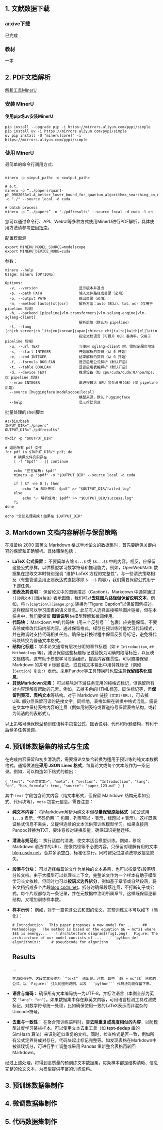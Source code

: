 ## 1. 文献数据下载

###  arxive下载
已完成
### 教材
一本


## 2. PDF文档解析

[解析工具MinerU](https://github.com/opendatalab/MinerU/blob/master/README_zh-CN.md)
### 安装 MinerU

#### 使用pip或uv安装MinerU

```shell
pip install --upgrade pip -i https://mirrors.aliyun.com/pypi/simple
pip install uv -i https://mirrors.aliyun.com/pypi/simple
uv pip install -U "mineru[core]" -i https://mirrors.aliyun.com/pypi/simple 
```

### 使用 MinerU
最简单的命令行调用方式:
``` shell

mineru -p <input_path> -o <output_path>

# e.t.
mineru -p “../papers/quant-ph_9902053v1.A_better_lower_bound_for_quantum_algorithms_searching_an_ordered_list.pdf” -o "./" --source local -d cuda

# batch process
mineru -p “../papers” -o "./pdfresults" --source local -d cuda -l en
```

您可以通过命令行、API、WebUI等多种方式使用MinerU进行PDF解析，具体使用方法请参考[使用指南](https://opendatalab.github.io/MinerU/zh/usage/)。

配置模型源
```
export MINERU_MODEL_SOURCE=modelscope
export MINERU_DEVICE_MODE=cuda
```

参数：
``` shell
mineru --help
Usage: mineru [OPTIONS]

Options:
  -v, --version                   显示版本并退出
  -p, --path PATH                 输入文件路径或目录（必填）
  -o, --output PATH               输出目录（必填）
  -m, --method [auto|txt|ocr]     解析方法：auto（默认）、txt、ocr（仅用于 pipeline 后端）
  -b, --backend [pipeline|vlm-transformers|vlm-sglang-engine|vlm-sglang-client]
                                  解析后端（默认为 pipeline）
  -l, --lang [ch|ch_server|ch_lite|en|korean|japan|chinese_cht|ta|te|ka|th|el|latin|arabic|east_slavic|cyrillic|devanagari]
                                  指定文档语言（可提升 OCR 准确率，仅用于 pipeline 后端）
  -u, --url TEXT                  当使用 sglang-client 时，需指定服务地址
  -s, --start INTEGER             开始解析的页码（从 0 开始）
  -e, --end INTEGER               结束解析的页码（从 0 开始）
  -f, --formula BOOLEAN           是否启用公式解析（默认开启）
  -t, --table BOOLEAN             是否启用表格解析（默认开启）
  -d, --device TEXT               推理设备（如 cpu/cuda/cuda:0/npu/mps，仅 pipeline 后端）
  --vram INTEGER                  单进程最大 GPU 显存占用(GB)（仅 pipeline 后端）
  --source [huggingface|modelscope|local]
                                  模型来源，默认 huggingface
  --help                          显示帮助信息
```

批量处理的shell脚本

``` Shell
#!/bin/bash
INPUT_DIR="./papers"
OUTPUT_DIR="./pdfresults"

mkdir -p "$OUTPUT_DIR"

# 遍历所有 pdf 文件
for pdf in $INPUT_DIR/*.pdf; do
    # 确保文件真实存在
    [ -f "$pdf" ] || continue

    echo "正在解析: $pdf"
    mineru -p "$pdf" -o "$OUTPUT_DIR" --source local -d cuda

    if [ $? -ne 0 ]; then
        echo "❌ 解析失败: $pdf" >> "$OUTPUT_DIR/failed.log"
    else
        echo "✅ 解析成功: $pdf" >> "$OUTPUT_DIR/success.log"
    fi
done

echo "全部处理完成！结果在 $OUTPUT_DIR"

```


## 3. Markdown 文档内容解析与保留策略

在准备约 2000 篇英文 Markdown 格式学术论文的数据集时，首先要确保关键内容的保留和正确解析。具体策略包括：

- **LaTeX 公式保留：** 不要简单去除 `$...$` 或 `$$...$$` 中的内容。相反，应保留这些公式原样，以供模型学习数学符号和推理能力。例如，OpenWebMath 数据集在提取文本时特别强调 “维护 LaTeX 方程的完整性”。与一些清洗策略相反（有些管道会用正则表达式直接移除 `$...$` 内容），我们需要保留公式用于下游任务。
- **图表及其说明：** 保留论文中的图表描述（Caption）。Markdown 中通常通过 `![说明文本](图片路径)` 表示图像，我们可以**去除图片路径但保留说明文本**。例如，将`!\[Caption\](image.png)`转换为“Figure: Caption”以保留图例描述。这样模型可以学习图表的语义信息。此前有人选择直接移除图片链接，但在本任务中，我们要保留 **图表说明** 供模型理解和微调使用。
- **代码块：** Markdown 中的代码块（用三个反引号 \`\`\` 包裹）应完整保留。不要去除或修改代码内部内容。通过保留格式，模型在预训练时能学习代码模式，并在微调时支持代码相关任务。确保在转换过程中保留反引号标记，避免将代码块转换为普通文本格式。
- **结构化标题：** 学术论文通常有层次分明的章节标题（如 `# Introduction`, `## Methodology` 等）。建议保留这些标题标记或替换为明确的段落标签，以反映文档结构。这有助于模型学习段落组织，提高内容连贯性。可以直接保留 Markdown 的井号 `#` 标题语法，或在纯文本输出中用特殊标记（例如 `[Section] 引言:`）表示。采用Pandoc等工具转换时也应注意**保留结构化信息**。
- **其他Markdown元素：** 可以移除对下游任务无用的纯格式标记，但保留所有对内容理解有帮助的元素。例如，去掉多余的HTML标签、脚注标记等，但**保留列表项、表格文本**等结构。对于 Markdown 链接 `[文本](URL)`，可去掉 URL 部分但保留可读的链接文字。同样地，表格如果在转换中格式混乱，需要在文本中保持表格内容的连贯（例如用制表符或管道符号保留表格结构，或转为简洁的列表形式）。

以上策略可确保模型预训练语料中包含公式、图表说明、代码和标题结构，有利于后续多任务微调。

## 4. 预训练数据集的格式与生成

在完成内容保留和初步清洗后，需要将论文集合转换为适用于预训练的纯文本数据格式。通常做法是**采用 JSON Lines 格式**，每篇论文或每个文本段作为一条记录。例如，可以构造如下格式的输出：

`{ "text": "<论文文本>", "meta": { "section": "Introduction", "lang": "en", "has_formula": true, "source": "paper_123.md" } }`

其中 `text` 字段包含论文内容（纯文本形式，但保留 Markdown 结构元素如公式、代码块等），`meta` 包含元信息。需要注意：

- **纯文本内容：** 将Markdown解析为纯文本但**尽量保留原始格式**（如公式用 `$...$` 表示，代码仍用 ``` 包围，列表项以 `-` 表示，标题以 `#` 表示）。这样既保证格式信息不丢失，又提供连续的文本流供预训练模型学习。如果直接用Pandoc转换为TXT，要注意核对转换质量，确保知识完整迁移。
    
- **清洗与规范化：** 执行适度的清洗，使文本适合模型训练。例如，移除 Markdown 语法中的URL、图像路径等不必要内容，只保留对理解有用的文本[blog.csdn.net](https://blog.csdn.net/qq_55773484/article/details/142824648#:~:text=,%E5%90%88%E5%B9%B6%E5%A4%9A%E4%BD%99%E7%A9%BA%E7%99%BD%E4%B8%BA%E4%B8%80%E4%B8%AA%E7%A9%BA%E6%A0%BC)。合并多余空白、标准化换行。同时避免过度清洗导致信息缺失。
    
- **段落与分块：** 可以选择每篇论文作为单独的文本条目，也可以按章节/段落切分长文档。由于大模型可以处理长上下文，完整论文作为一个样本有助于模型学习长文依赖。但同时也可以**按语义边界拆分**，例如基于章节或自然段落，将长文档拆成多个片段[blog.csdn.net](https://blog.csdn.net/qq_55773484/article/details/142824648#:~:text=%E6%95%B0%E6%8D%AE%E5%A4%84%E7%90%86%E9%98%B6%E6%AE%B5%20%E6%B5%81%E7%A8%8B%E7%9B%AE%E5%89%8D%E7%A1%AE%E5%AE%9A%E5%A4%A7%E8%87%B4%E6%98%AF%3A%20%E5%85%88%E6%96%87%E6%9C%AC%E6%8F%90%E5%8F%96%EF%BC%8C%20%E7%84%B6%E5%90%8E%E5%AF%B9%E5%86%85%E5%AE%B9%E8%BF%9B%E8%A1%8C%E7%BB%93%E6%9E%84%E5%8C%96%E5%88%87%E5%88%86%EF%BC%8C%E5%AF%B9%E6%96%87%E6%9C%AC%E4%B8%AD%E7%9A%84%E5%86%85%E5%AE%B9%E8%BF%9B%E8%A1%8C%E5%88%86%E5%9D%97%EF%BC%8C%E8%BF%99%E4%B8%80%E6%AE%B5%E6%8C%89%E7%85%A7%E8%87%AA%E7%84%B6%E8%AF%AD%E4%B9%89%E7%9A%84%E8%BE%B9%E7%95%8C%E8%BF%9B%E8%A1%8C%E3%80%82%E7%84%B6%E5%90%8E%E5%AF%B9%E6%96%87%E6%9C%AC%E5%86%85%E5%AE%B9%E8%BF%9B%E8%A1%8C%E9%87%8D%20%E5%8F%A0%E8%AE%BE%E7%BD%AE%EF%BC%8C%E6%8F%90%E5%8D%87%E8%AF%AD%E4%B9%89%E7%9A%84%E8%BF%9E%E8%B4%AF%E6%80%A7%EF%BC%8C%E2%80%9C%E5%86%8D%E5%B0%B1%E6%98%AF%E8%BF%9B%E8%A1%8C%E6%95%B0%E6%8D%AE%E6%B8%85%E6%B4%97%EF%BC%8C%E5%8E%BB%E9%99%A4%E5%A4%9A%E4%BD%99%E5%86%85%E5%AE%B9%E5%92%8C%E6%97%A0%E6%95%88%E4%BF%A1%E6%81%AF%EF%BC%8C%E6%9C%80%E5%90%8E%E8%BE%93%E5%87%BA%E4%B8%8D%E5%90%8C,%E3%80%82%E7%84%B6%E5%90%8E%E5%AF%B9%E4%BA%8E%E8%A1%A8%E6%A0%BC%E7%B1%BB%E7%9A%84%E4%B8%9C%E8%A5%BF%EF%BC%8C%E6%AF%94%E5%A6%82pdf%E4%B8%AD%E6%9C%AC%E8%BA%AB%E5%B0%B1%E5%AD%98%E5%9C%A8%E7%9A%84%E5%9B%BE%E8%A1%A8%EF%BC%8C%E5%9C%A8%20%E8%BD%AC%E6%8D%A2%E6%88%90%20markdown%20%E7%AD%89%E5%BD%A2%E5%BC%8F%E7%9A%84%E6%97%B6%E5%80%99%E4%BC%9A%E6%9C%89%E4%B8%80%E7%82%B9%E9%97%AE%E9%A2%98%EF%BC%8C%E5%B0%B1%E6%98%AF%E6%9C%89%E4%BA%9B%E4%BC%9A%E4%B8%80%E4%B8%AA%E8%A1%A8%E6%A0%BC%E8%A2%AB%E5%88%87%E5%89%B2%E6%88%90%E4%B8%A4%E4%B8%AA%E8%BF%99%E7%A7%8D%EF%BC%8C%E8%BF%98%E6%9C%89%E5%B0%B1%E6%98%AF%E8%BE%B9%E7%95%8C%E4%B8%8D%E5%A4%9F%E6%B8%85%E6%99%B0%EF%BC%8C%E8%BF%99%E4%BA%9B%E5%8F%AF%E8%83%BD%E9%9C%80%E8%A6%81%E4%BA%BA%E5%B7%A5%E6%A0%87%E6%B3%A8%E7%9A%84%E5%8A%9E%E6%B3%95%E6%9D%A5%E6%8F%90%E9%AB%98%E7%B2%BE%E7%A1%AE%E5%BA%A6%20%E6%9C%80%E6%96%B0%E5%8F%91%E5%B8%83)。拆分时确保段落连贯，不打断句子或公式。每个片段都存为一条记录，并在元数据中注明所属章节。这样既保留逻辑结构，又增加训练样本数。
    
- **样本示例：** 例如，对于一篇包含公式和图的论文，其预训练文本可以如下（简化）：
    
    `# Introduction   This paper proposes a new model for ...    ## Methodology   The method is based on the equation $E = mc^2$ where $E$ is energy...    ![Architecture diagram](fig1.png)   Figure: The architecture of our model consists of ...    ```python def algorithm(x):     # pseudocode for algorithm     ...`
    
    ## Results
    
    ...
    
    ``在JSON行中，这段文本会作为 `"text"` 值出现。注意，其中 `$E = mc^2$` 格式的公式、以 `Figure:` 引入的图例说明，以及 ```python``` 代码块均被保留下来。``
    
- **语言与编码：** 确保所有文本编码统一为UTF-8，并标注语言（本例全部为英文 `"lang": "en"`）。如果数据集中存在非英文内容，可用语言检测工具过滤或标记。对数学符号统一处理，比如确保使用一致的LaTeX表示而非混杂的Unicode符号。
    
- **去重与一致性：** 在聚合预训练语料时，要**去除重复或高度相似的内容**，以防模型过度学习某些样本。可以使用文本去重工具（如 **text-dedup** 库的 SimHash 算法）来识别近似重复的文档。同时，检查格式是否一致，例如所有公式定界符成对存在，代码块起止标记完整等。如发现表格在Markdown中被错误切分，可进行手工调整或采用 Pandas 重新整合表格再转回Markdown。
    

经过上述处理，将得到高质量的预训练文本数据集，每条样本都是结构清晰、信息完整的论文文本，为模型提供丰富的训练语料。

## 3. 预训练数据集制作







## 4.  微调数据集制作







## 5. 代码数据集制作









